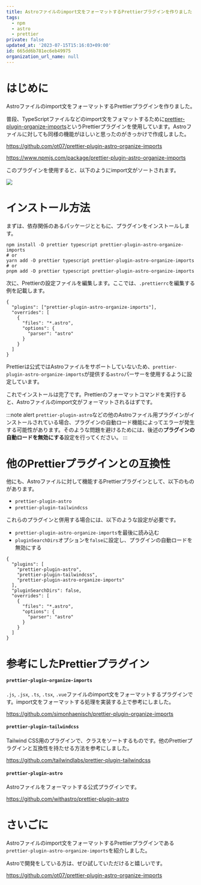 ```yaml
---
title: Astroファイルのimport文をフォーマットするPrettierプラグインを作りました
tags:
  - npm
  - astro
  - prettier
private: false
updated_at: '2023-07-15T15:16:03+09:00'
id: 665dd6b781ec6eb49975
organization_url_name: null
---
```


# はじめに

Astroファイルのimport文をフォーマットするPrettierプラグインを作りました。

普段、TypeScriptファイルなどのimport文をフォマットするために[prettier-plugin-organize-imports](https://github.com/simonhaenisch/prettier-plugin-organize-imports)というPrettierプラグインを使用しています。Astroファイルに対しても同様の機能がほしいと思ったのがきっかけで作成しました。

https://github.com/ot07/prettier-plugin-astro-organize-imports

https://www.npmjs.com/package/prettier-plugin-astro-organize-imports

このプラグインを使用すると、以下のようにimport文がソートされます。

![](https://raw.githubusercontent.com/ot07/zenn-qiita-contents/main/images/prettier-plugin-astro-organize-imports/demo.gif)

# インストール方法

まずは、依存関係のあるパッケージとともに、プラグインをインストールします。

```shell
npm install -D prettier typescript prettier-plugin-astro-organize-imports
# or
yarn add -D prettier typescript prettier-plugin-astro-organize-imports
# or
pnpm add -D prettier typescript prettier-plugin-astro-organize-imports
```

次に、Prettierの設定ファイルを編集します。ここでは、`.prettierrc`を編集する例を記載します。

```json: .prettierrc
{
  "plugins": ["prettier-plugin-astro-organize-imports"],
  "overrides": [
    {
      "files": "*.astro",
      "options": {
        "parser": "astro"
      }
    }
  ]
}
```

Prettierは公式ではAstroファイルをサポートしていないため、`prettier-plugin-astro-organize-imports`が提供する`astro`パーサーを使用するように設定しています。

これでインストールは完了です。Prettierのフォーマットコマンドを実行すると、Astroファイルのimport文がフォーマットされるはずです。

:::note alert
`prettier-plugin-astro`などの他のAstroファイル用プラグインがインストールされている場合、プラグインの自動ロード機能によってエラーが発生する可能性があります。そのような問題を避けるためには、後述の**プラグインの自動ロードを無効にする**設定を行ってください。
:::

# 他のPrettierプラグインとの互換性

他にも、Astroファイルに対して機能するPrettierプラグインとして、以下のものがあります。

- `prettier-plugin-astro`
- `prettier-plugin-tailwindcss`

これらのプラグインと併用する場合には、以下のような設定が必要です。

- `prettier-plugin-astro-organize-imports`を最後に読み込む
- `pluginSearchDirs`オプションを`false`に設定し、プラグインの自動ロードを無効にする

```json: .prettierrc
{
  "plugins": [
    "prettier-plugin-astro",
    "prettier-plugin-tailwindcss",
    "prettier-plugin-astro-organize-imports"
  ],
  "pluginSearchDirs": false,
  "overrides": [
    {
      "files": "*.astro",
      "options": {
        "parser": "astro"
      }
    }
  ]
}
```

# 参考にしたPrettierプラグイン

#### `prettier-plugin-organize-imports`

`.js`, `.jsx`, `.ts`, `.tsx`, `.vue`ファイルのimport文をフォーマットするプラグインです。import文をフォーマットする処理を実装する上で参考にしました。

https://github.com/simonhaenisch/prettier-plugin-organize-imports

#### `prettier-plugin-tailwindcss`

Tailwind CSS用のプラグインで、クラスをソートするものです。他のPrettierプラグインと互換性を持たせる方法を参考にしました。

https://github.com/tailwindlabs/prettier-plugin-tailwindcss

#### `prettier-plugin-astro`

Astroファイルをフォーマットする公式プラグインです。

https://github.com/withastro/prettier-plugin-astro

# さいごに

Astroファイルのimport文をフォーマットするPrettierプラグインである`prettier-plugin-astro-organize-imports`を紹介しました。

Astroで開発をしている方は、ぜひ試していただけると嬉しいです。

https://github.com/ot07/prettier-plugin-astro-organize-imports
